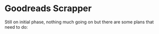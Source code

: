 # Goodreads Scrapper

Still on initial phase, nothing much going on but there are some plans that need to do:
